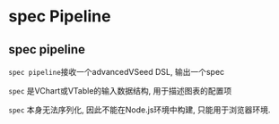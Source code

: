 # spec Pipeline

## spec pipeline

`spec pipeline`接收一个advancedVSeed DSL, 输出一个spec

`spec` 是VChart或VTable的输入数据结构, 用于描述图表的配置项


`spec` 本身无法序列化, 因此不能在Node.js环境中构建, 只能用于浏览器环境.